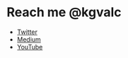 # Reach me @kgvalc 
+ [Twitter](https://twitter.com/kgvalc)
+ [Medium](https://medium.com/@kgvalc)
+ [YouTube](https://www.youtube.com/kgvalc)